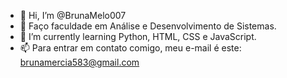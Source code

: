 - 👋 Hi, I’m @BrunaMelo007
- 👀 Faço faculdade em Análise e Desenvolvimento de Sistemas.
- 🌱 I’m currently learning  Python, HTML, CSS e JavaScript.
- 📫 Para entrar em contato comigo, meu e-mail é este: brunamercia583@gmail.com
